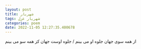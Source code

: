 ```yaml
---
layout: post
title: شهریار
tags: شهریار غزل
categories: poem
date: 2022-11-05 12:27:35.400678
---
```


از همه سوی جهان جلوه او می بینم / جلوه اوست جهان کز همه سو می بینم